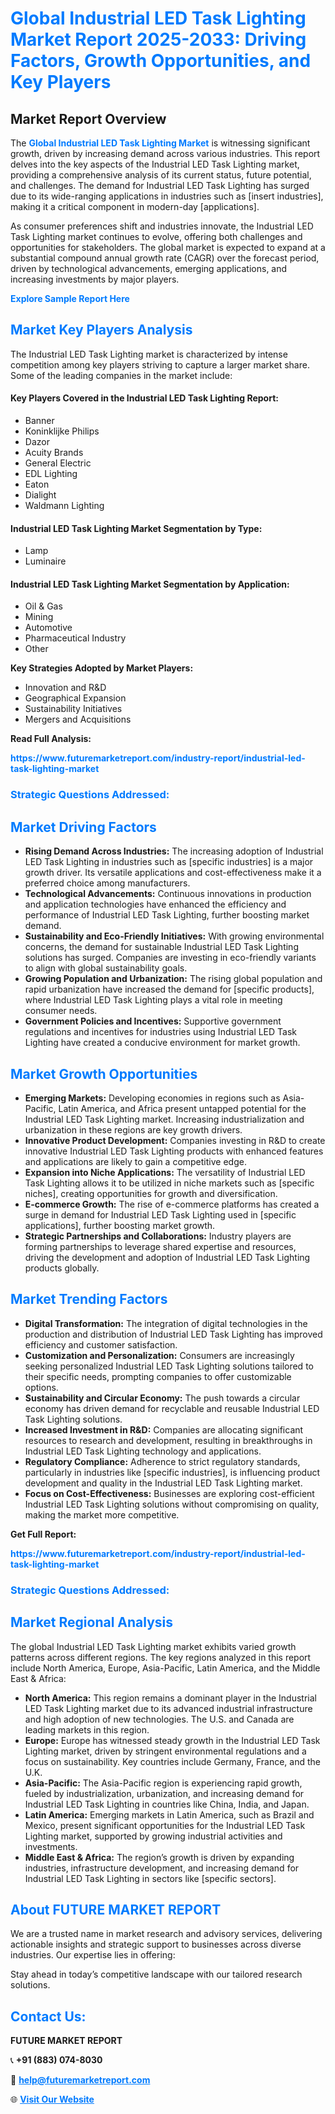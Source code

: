 <h1 style="color: #007BFF;">Global Industrial LED Task Lighting Market Report 2025-2033: Driving Factors, Growth Opportunities, and Key Players</h1>

<section id="overview">
<h2>Market Report Overview</h2>
<p>The <a href="https://www.futuremarketreport.com/industry-report/industrial-led-task-lighting-market" style="color: #007BFF; text-decoration: none;"><strong>Global Industrial LED Task Lighting Market</strong></a> is witnessing significant growth, driven by increasing demand across various industries. This report delves into the key aspects of the Industrial LED Task Lighting market, providing a comprehensive analysis of its current status, future potential, and challenges. The demand for Industrial LED Task Lighting has surged due to its wide-ranging applications in industries such as [insert industries], making it a critical component in modern-day [applications].</p>
<p>As consumer preferences shift and industries innovate, the Industrial LED Task Lighting market continues to evolve, offering both challenges and opportunities for stakeholders. The global market is expected to expand at a substantial compound annual growth rate (CAGR) over the forecast period, driven by technological advancements, emerging applications, and increasing investments by major players.</p>
</section>

<section id="overview">
<p><a href="https://www.futuremarketreport.com/request-sample/reportId=81687" style="color: #007BFF; text-decoration: none;"><strong>Explore Sample Report Here</strong></a></p>
</section>

<section id="key-players">
<h2 style="color: #007BFF;">Market Key Players Analysis</h2>
<p>The Industrial LED Task Lighting market is characterized by intense competition among key players striving to capture a larger market share. Some of the leading companies in the market include:</p>
<h4>Key Players Covered in the Industrial LED Task Lighting Report:</h4>
<ul><li>Banner</li><li>Koninklijke Philips</li><li>Dazor</li><li>Acuity Brands</li><li>General Electric</li><li>EDL Lighting</li><li>Eaton</li><li>Dialight</li><li>Waldmann Lighting</li></ul>
<h4>Industrial LED Task Lighting Market Segmentation by Type:</h4>
<ul><li>Lamp</li><li>Luminaire</li></ul>

<h4>Industrial LED Task Lighting Market Segmentation by Application:</h4>
<ul><li>Oil &amp; Gas</li><li>Mining</li><li>Automotive</li><li>Pharmaceutical Industry</li><li>Other</li></ul>
<p><strong>Key Strategies Adopted by Market Players:</strong></p>
<ul>
<li>Innovation and R&D</li>
<li>Geographical Expansion</li>
<li>Sustainability Initiatives</li>
<li>Mergers and Acquisitions</li>
</ul>
</section>

<section>
<p><strong>Read Full Analysis: </strong></p><a href="https://www.futuremarketreport.com/industry-report/industrial-led-task-lighting-market" style="color: #007BFF; text-decoration: none;"><strong>https://www.futuremarketreport.com/industry-report/industrial-led-task-lighting-market</strong></a>
<h3 style="color: #007BFF;">Strategic Questions Addressed:</h3>
</section>

<section id="driving-factors">
<h2 style="color: #007BFF;">Market Driving Factors</h2>
<ul>
<li><strong>Rising Demand Across Industries:</strong> The increasing adoption of Industrial LED Task Lighting in industries such as [specific industries] is a major growth driver. Its versatile applications and cost-effectiveness make it a preferred choice among manufacturers.</li>
<li><strong>Technological Advancements:</strong> Continuous innovations in production and application technologies have enhanced the efficiency and performance of Industrial LED Task Lighting, further boosting market demand.</li>
<li><strong>Sustainability and Eco-Friendly Initiatives:</strong> With growing environmental concerns, the demand for sustainable Industrial LED Task Lighting solutions has surged. Companies are investing in eco-friendly variants to align with global sustainability goals.</li>
<li><strong>Growing Population and Urbanization:</strong> The rising global population and rapid urbanization have increased the demand for [specific products], where Industrial LED Task Lighting plays a vital role in meeting consumer needs.</li>
<li><strong>Government Policies and Incentives:</strong> Supportive government regulations and incentives for industries using Industrial LED Task Lighting have created a conducive environment for market growth.</li>
</ul>
</section>

<section id="growth-opportunities">
<h2 style="color: #007BFF;">Market Growth Opportunities</h2>
<ul>
<li><strong>Emerging Markets:</strong> Developing economies in regions such as Asia-Pacific, Latin America, and Africa present untapped potential for the Industrial LED Task Lighting market. Increasing industrialization and urbanization in these regions are key growth drivers.</li>
<li><strong>Innovative Product Development:</strong> Companies investing in R&D to create innovative Industrial LED Task Lighting products with enhanced features and applications are likely to gain a competitive edge.</li>
<li><strong>Expansion into Niche Applications:</strong> The versatility of Industrial LED Task Lighting allows it to be utilized in niche markets such as [specific niches], creating opportunities for growth and diversification.</li>
<li><strong>E-commerce Growth:</strong> The rise of e-commerce platforms has created a surge in demand for Industrial LED Task Lighting used in [specific applications], further boosting market growth.</li>
<li><strong>Strategic Partnerships and Collaborations:</strong> Industry players are forming partnerships to leverage shared expertise and resources, driving the development and adoption of Industrial LED Task Lighting products globally.</li>
</ul>
</section>

<section id="trending-factors">
<h2 style="color: #007BFF;">Market Trending Factors</h2>
<ul>
<li><strong>Digital Transformation:</strong> The integration of digital technologies in the production and distribution of Industrial LED Task Lighting has improved efficiency and customer satisfaction.</li>
<li><strong>Customization and Personalization:</strong> Consumers are increasingly seeking personalized Industrial LED Task Lighting solutions tailored to their specific needs, prompting companies to offer customizable options.</li>
<li><strong>Sustainability and Circular Economy:</strong> The push towards a circular economy has driven demand for recyclable and reusable Industrial LED Task Lighting solutions.</li>
<li><strong>Increased Investment in R&D:</strong> Companies are allocating significant resources to research and development, resulting in breakthroughs in Industrial LED Task Lighting technology and applications.</li>
<li><strong>Regulatory Compliance:</strong> Adherence to strict regulatory standards, particularly in industries like [specific industries], is influencing product development and quality in the Industrial LED Task Lighting market.</li>
<li><strong>Focus on Cost-Effectiveness:</strong> Businesses are exploring cost-efficient Industrial LED Task Lighting solutions without compromising on quality, making the market more competitive.</li>
</ul>
</section>

<section>
<p><strong>Get Full Report: </strong></p><a href="https://www.futuremarketreport.com/industry-report/industrial-led-task-lighting-market" style="color: #007BFF; text-decoration: none;"><strong>https://www.futuremarketreport.com/industry-report/industrial-led-task-lighting-market</strong></a>
<h3 style="color: #007BFF;">Strategic Questions Addressed:</h3>
</section>


<section id="regional-analysis">
<h2 style="color: #007BFF;">Market Regional Analysis</h2>
<p>The global Industrial LED Task Lighting market exhibits varied growth patterns across different regions. The key regions analyzed in this report include North America, Europe, Asia-Pacific, Latin America, and the Middle East & Africa:</p>
<ul>
<li><strong>North America:</strong> This region remains a dominant player in the Industrial LED Task Lighting market due to its advanced industrial infrastructure and high adoption of new technologies. The U.S. and Canada are leading markets in this region.</li>
<li><strong>Europe:</strong> Europe has witnessed steady growth in the Industrial LED Task Lighting market, driven by stringent environmental regulations and a focus on sustainability. Key countries include Germany, France, and the U.K.</li>
<li><strong>Asia-Pacific:</strong> The Asia-Pacific region is experiencing rapid growth, fueled by industrialization, urbanization, and increasing demand for Industrial LED Task Lighting in countries like China, India, and Japan.</li>
<li><strong>Latin America:</strong> Emerging markets in Latin America, such as Brazil and Mexico, present significant opportunities for the Industrial LED Task Lighting market, supported by growing industrial activities and investments.</li>
<li><strong>Middle East & Africa:</strong> The region’s growth is driven by expanding industries, infrastructure development, and increasing demand for Industrial LED Task Lighting in sectors like [specific sectors].</li>
</ul>
</section>

<footer>
<h2 style="color: #007BFF;">About FUTURE MARKET REPORT</h2>
<p>We are a trusted name in market research and advisory services, delivering actionable insights and strategic support to businesses across diverse industries. Our expertise lies in offering:</p>

<p>Stay ahead in today’s competitive landscape with our tailored research solutions.</p>

<h2 style="color: #007BFF;">Contact Us:</h2>
<p><strong>FUTURE MARKET REPORT</strong></p>
<p>📞 <strong>+91 (883) 074-8030</strong></p>
<p>📧 <strong><a href="mailto:help@futuremarketreport.com" style="color: #007BFF;">help@futuremarketreport.com</a></strong></p>
<p>🌐 <strong><a href="https://www.futuremarketreport.com/" style="color: #007BFF;">Visit Our Website</a></strong></p>
</footer>